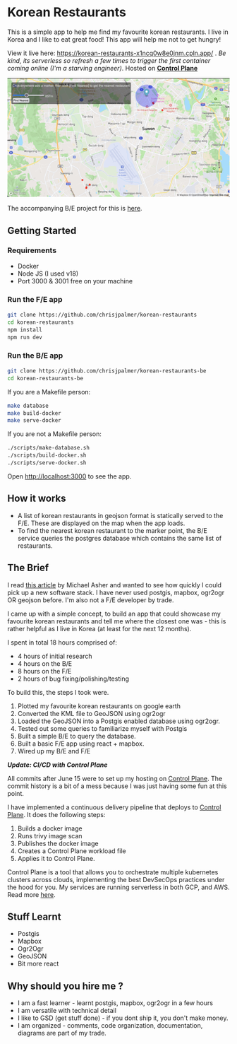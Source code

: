 # Korean Restaurants

This is a simple app to help me find my favourite korean restaurants. I live in
Korea and I like to eat great food! This app will help me not to get hungry!

View it live here: https://korean-restaurants-x1ncq0w8e0jnm.cpln.app/ . _Be
kind, its serverless so refresh a few times to trigger the first container
coming online (I'm a starving engineer)_. Hosted on **[Control Plane](https://controlplane.com)**

![](./screenshot.png)

The accompanying B/E project for this is
[here](https://github.com/chrisjpalmer/korean-restaurants-be).

## Getting Started

### Requirements

- Docker
- Node JS (I used v18)
- Port 3000 & 3001 free on your machine

### Run the F/E app

```bash
git clone https://github.com/chrisjpalmer/korean-restaurants
cd korean-restaurants
npm install
npm run dev
```

### Run the B/E app

```bash
git clone https://github.com/chrisjpalmer/korean-restaurants-be
cd korean-restaurants-be
```

If you are a Makefile person:

```sh
make database
make build-docker
make serve-docker
```

If you are not a Makefile person:

```sh
./scripts/make-database.sh
./scripts/build-docker.sh
./scripts/serve-docker.sh
```

Open [http://localhost:3000](http://localhost:3000) to see the app.

## How it works

- A list of korean restaurants in geojson format is statically served to the
  F/E. These are displayed on the map when the app loads.
- To find the nearest korean restaurant to the marker point, the B/E service
  queries the postgres database which contains the same list of restaurants.

## The Brief

I read
[this article](https://www.linkedin.com/pulse/right-size-your-geospatial-data-architecture-vector-michael-asher/?utm_source=share&utm_medium=member_ios&utm_campaign=share_via)
by Michael Asher and wanted to see how quickly I could pick up a new software
stack. I have never used postgis, mapbox, ogr2ogr OR geojson before. I'm also
not a F/E developer by trade.

I came up with a simple concept, to build an app that could showcase my
favourite korean restaurants and tell me where the closest one was - this is
rather helpful as I live in Korea (at least for the next 12 months).

I spent in total 18 hours comprised of:

- 4 hours of initial research
- 4 hours on the B/E
- 8 hours on the F/E
- 2 hours of bug fixing/polishing/testing

To build this, the steps I took were.

1. Plotted my favourite korean restaurants on google earth
2. Converted the KML file to GeoJSON using ogr2ogr
3. Loaded the GeoJSON into a Postgis enabled database using ogr2ogr.
4. Tested out some queries to familiarize myself with Postgis
5. Built a simple B/E to query the database.
6. Built a basic F/E app using react + mapbox.
7. Wired up my B/E and F/E

**_Update: CI/CD with Control Plane_**

All commits after June 15 were to set up my hosting on
[Control Plane](https://controlplane.com/). The commit history is a bit of a
mess because I was just having some fun at this point.

I have implemented a continuous delivery pipeline that deploys to
[Control Plane](https://controlplane.com/). It does the following steps:

1. Builds a docker image
2. Runs trivy image scan
3. Publishes the docker image
4. Creates a Control Plane workload file
5. Applies it to Control Plane.

Control Plane is a tool that allows you to orchestrate multiple kubernetes
clusters across clouds, implementing the best DevSecOps practices under the hood
for you. My services are running serverless in both GCP, and AWS. Read more
[here](https://docs.controlplane.com/whatis).

## Stuff Learnt

- Postgis
- Mapbox
- Ogr2Ogr
- GeoJSON
- Bit more react

## Why should you hire me ?

- I am a fast learner - learnt postgis, mapbox, ogr2ogr in a few hours
- I am versatile with technical detail
- I like to GSD (get stuff done) - if you dont ship it, you don't make money.
- I am organized - comments, code organization, documentation, diagrams are part
  of my trade.

